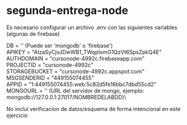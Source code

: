 # segunda-entrega-node

Es necesario configurar un archivo .env con las siguientes variables (algunas de firebase)

DB = ''  (Puede ser 'mongodb' o 'firebase')\
APIKEY = "AIzaSyCjvJDwWB1_TWqpIxmG1QzVt6SpsZpkQ4E"\
AUTHDOMAIN = "cursonode-4992c.firebaseapp.com"\
PROJECTID = "cursonode-4992c"\
STORAGEBUCKET = "cursonode-4992c.appspot.com"\
MSGSENDERID = "449155074455"\
APPID = "1:449155074455:web:5c82d5fe16bbc7dbd55cd2"\
MONGOURL = '' (URL del servidor de mongo, ejemplo: mongodb://127.0.0.1:27017/NOMBREDELABDD)\

No incluí verificacion de datos/esquema de forma intencional en este ejercicio
